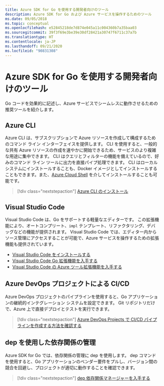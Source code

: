 ```yaml
---
title: Azure SDK for Go を使用する開発者向けのツール
description: Azure SDK for Go および Azure サービスを操作するためのツール
ms.date: 09/05/2018
ms.topic: conceptual
ms.openlocfilehash: e52845218de7d874e045a11c004360b7a35baa03
ms.sourcegitcommit: 39f3f69e3be39e30df28421a30747f6711c37a7b
ms.translationtype: HT
ms.contentlocale: ja-JP
ms.lasthandoff: 09/21/2020
ms.locfileid: "90831308"
---
```

# <a name="tools-for-developers-using-the-azure-sdk-for-go"></a>Azure SDK for Go を使用する開発者向けのツール

Go コードを効果的に記述し、Azure サービスでシームレスに動作させるための推奨ツールを紹介します。

## <a name="azure-cli"></a>Azure CLI

Azure CLI は、サブスクリプションで Azure リソースを作成して構成するためのコマンド ライン インターフェイスを提供します。 CLI を使用すると、一般的な共有 Azure リソースの作成を速やかに開始できるため、サービスのより複雑な用途に集中できます。 CLI はクエリとフィルターの機能を備えているので、好みのコマンド ライン ツールに出力を直接パイプ処理できます。 CLI はローカル システムにインストールすることも、Docker イメージとしてインストールすることもできます。また、[Azure Cloud Shell](/azure/cloud-shell/overview) を介してインストールすることも可能です。

> [!div class="nextstepaction"]
> [Azure CLI のインストール](/cli/azure/install-azure-cli)

## <a name="visual-studio-code"></a>Visual Studio Code

Visual Studio Code は、Go をサポートする軽量なエディターです。 この拡張機能により、オートコンプリート、`impl` テンプレート、リファクタリング、デバッグなどの機能が提供されます。 Visual Studio Code では、エディター内からソース管理にアクセスすることが可能で、Azure サービスを操作するための拡張機能も提供されています。

* [Visual Studio Code をインストールする](https://code.visualstudio.com/Download)
* [Visual Studio Code Go 拡張機能を入手する](https://code.visualstudio.com/docs/languages/go)
* [Visual Studio Code の Azure ツール拡張機能を入手する](https://marketplace.visualstudio.com/items?itemName=ms-vscode.vscode-azureextensionpack)

## <a name="cicd-with-azure-devops-project"></a>Azure DevOps プロジェクトによる CI/CD

Azure DevOps プロジェクトのパイプラインを使用すると、Go アプリケーションの継続的インテグレーション システムを設定できます。 Git リポジトリだけで、Azure 上で直接デプロイとテストを実行できます。

> [!div class="nextstepaction"]
> [Azure DevOps Projects で CI/CD パイプラインを作成する方法を確認する](/azure/devops-project/azure-devops-project-go)

## <a name="dependency-management-with-dep"></a>dep を使用した依存関係の管理

Azure SDK for Go では、依存関係の管理に dep を使用します。 dep コマンドを使用すると、Go アプリケーションのベンダー要件をプルし、バージョン間の競合を回避し、プロジェクトが適切に動作することを確認できます。

> [!div class="nextstepaction"]
> [dep 依存関係マネージャーを入手する](https://github.com/golang/dep)